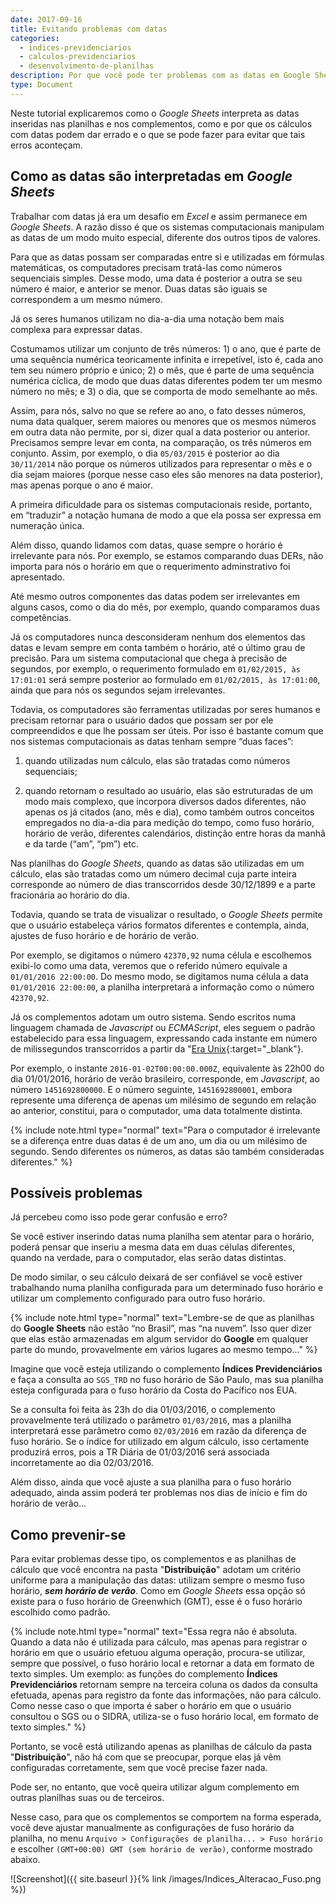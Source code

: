 ```yaml
---
date: 2017-09-16
title: Evitando problemas com datas
categories:
  - indices-previdenciarios
  - calculos-previdenciarios
  - desenvolvimento-de-planilhas
description: Por que você pode ter problemas com as datas em Google Sheets e o que fazer para prevenir-se.
type: Document
---
```

Neste tutorial explicaremos como o *Google Sheets* interpreta as datas inseridas nas planilhas e nos complementos, como e por que os cálculos com datas podem dar errado e o que se pode fazer para evitar que tais erros aconteçam.

## Como as datas são interpretadas em *Google Sheets*

Trabalhar com datas já era um desafio em *Excel* e assim permanece em *Google Sheets*. A razão disso é que os sistemas computacionais manipulam as datas de um modo muito especial, diferente dos outros tipos de valores.

Para que as datas possam ser comparadas entre si e utilizadas em fórmulas matemáticas, os computadores precisam tratá-las como números sequenciais simples. Desse modo, uma data é posterior a outra se seu número é maior, e anterior se menor. Duas datas são iguais se correspondem a um mesmo número.

Já os seres humanos utilizam no dia-a-dia uma notação bem mais complexa para expressar datas. 

Costumamos utilizar um conjunto de três números: 1) o ano, que é parte de uma sequência numérica teoricamente infinita e irrepetível, isto é, cada ano tem seu número próprio e único; 2) o mês, que é parte de uma sequência numérica cíclica, de modo que duas datas diferentes podem ter um mesmo número no mês; e 3) o dia, que se comporta de modo semelhante ao mês. 

Assim, para nós, salvo no que se refere ao ano, o fato desses números, numa data qualquer, serem maiores ou menores que os mesmos números em outra data não permite, por si, dizer qual a data posterior ou anterior. Precisamos sempre levar em conta, na comparação, os três números em conjunto. Assim, por exemplo, o dia `05/03/2015` é posterior ao dia `30/11/2014` não porque os números utilizados para representar o mês e o dia sejam maiores (porque nesse caso eles são menores na data posterior), mas apenas porque o ano é maior.

A primeira dificuldade para os sistemas computacionais reside, portanto, em “traduzir” a notação humana de modo a que ela possa ser expressa em numeração única. 

Além disso, quando lidamos com datas, quase sempre o horário é irrelevante para nós. Por exemplo, se estamos comparando duas DERs, não importa para nós o horário em que o requerimento adminstrativo foi apresentado. 

Até mesmo outros componentes das datas podem ser irrelevantes em alguns casos, como o dia do mês, por exemplo, quando comparamos duas competências.

Já os computadores nunca desconsideram nenhum dos elementos das datas e levam sempre em conta também o horário, até o último grau de precisão. Para um sistema computacional que chega à precisão de segundos, por exemplo, o requerimento formulado em `01/02/2015, às 17:01:01` será sempre posterior ao formulado em `01/02/2015, às 17:01:00`, ainda que para nós os segundos sejam irrelevantes.

Todavia, os computadores são ferramentas utilizadas por seres humanos e precisam retornar para o usuário dados que possam ser por ele compreendidos e que lhe possam ser úteis. Por isso é bastante comum que nos sistemas computacionais as datas tenham sempre “duas faces”:

1) quando utilizadas num cálculo, elas são tratadas como números sequenciais;

2) quando retornam o resultado ao usuário, elas são estruturadas de um modo mais complexo, que incorpora diversos dados diferentes, não apenas os já citados (ano, mês e dia), como também outros conceitos empregados no dia-a-dia para medição do tempo, como fuso horário, horário de verão, diferentes calendários, distinção entre horas da manhã e da tarde (“am”, “pm”) etc.

Nas planilhas do *Google Sheets*, quando as datas são utilizadas em um cálculo, elas são tratadas como um número decimal cuja parte inteira corresponde ao número de dias transcorridos desde 30/12/1899 e a parte fracionária ao horário do dia. 

Todavia, quando se trata de visualizar o resultado, o *Google Sheets* permite que o usuário estabeleça vários formatos diferentes e contempla, ainda, ajustes de fuso horário e de horário de verão.

Por exemplo, se digitamos o número `42370,92` numa célula e escolhemos exibi-lo como uma data, veremos que o referido número equivale a `01/01/2016 22:00:00`. Do mesmo modo, se digitamos numa célula a data `01/01/2016 22:00:00`, a planilha interpretará a informação como o número `42370,92`.

Já os complementos adotam um outro sistema. Sendo escritos numa linguagem chamada de *Javascript* ou *ECMAScript*, eles seguem o padrão estabelecido para essa linguagem, expressando cada instante em número de milissegundos transcorridos a partir da "[Era Unix](https://pt.wikipedia.org/wiki/Era_Unix){:target="_blank"}.

Por exemplo, o instante `2016-01-02T00:00:00.000Z`, equivalente às 22h00 do dia 01/01/2016, horário de verão brasileiro, corresponde, em *Javascript*, ao número `1451692800000`. E o número seguinte, `1451692800001`, embora represente uma diferença de apenas um milésimo de segundo em relação ao anterior, constitui, para o computador, uma data totalmente distinta.

{% include note.html type="normal" text="Para o computador é irrelevante se a diferença entre duas datas é de um ano, um dia ou um milésimo de segundo. Sendo diferentes os números, as datas são também consideradas diferentes." %}

## Possíveis problemas

Já percebeu como isso pode gerar confusão e erro?

Se você estiver inserindo datas numa planilha sem atentar para o horário, poderá pensar que inseriu a mesma data em duas células diferentes, quando na verdade, para o computador, elas serão datas distintas.

De modo similar, o seu cálculo deixará de ser confiável se você estiver trabalhando numa planilha configurada para um determinado fuso horário e utilizar um complemento configurado para outro fuso horário.

{% include note.html type="normal" text="Lembre-se de que as planilhas do <b>Google Sheets</b> não estão “no Brasil”, mas “na nuvem”. Isso quer dizer que elas estão armazenadas em algum servidor do <b>Google</b> em qualquer parte do mundo, provavelmente em vários lugares ao mesmo tempo..." %}

Imagine que você esteja utilizando o complemento **Índices Previdenciários** e faça a consulta ao `SGS_TRD` no fuso horário de São Paulo, mas sua planilha esteja configurada para o fuso horário da Costa do Pacífico nos EUA.

Se a consulta foi feita às 23h do dia 01/03/2016, o complemento provavelmente terá utilizado o parâmetro `01/03/2016`, mas a planilha interpretará esse parâmetro como `02/03/2016` em razão da diferença de fuso horário. Se o índice for utilizado em algum cálculo, isso certamente produzirá erros, pois a TR Diária de 01/03/2016 será associada incorretamente ao dia 02/03/2016.

Além disso, ainda que você ajuste a sua planilha para o fuso horário adequado, ainda assim poderá ter problemas nos dias de início e fim do horário de verão...

## Como prevenir-se

Para evitar problemas desse tipo, os complementos e as planilhas de cálculo que você encontra na pasta "**Distribuição**" adotam um critério uniforme para a manipulação das datas: utilizam sempre o mesmo fuso horário, **_sem horário de verão_**. Como em *Google Sheets* essa opção só existe para o fuso horário de Greenwhich (GMT), esse é o fuso horário escolhido como padrão.

{% include note.html type="normal" text="Essa regra não é absoluta. Quando a data não é utilizada para cálculo, mas apenas para registrar o horário em que o usuário efetuou alguma operação, procura-se utilizar, sempre que possível, o fuso horário local e retornar a data em formato de texto simples. Um exemplo: as funções do complemento <b>Índices Previdenciários</b> retornam sempre na terceira coluna os dados da consulta efetuada, apenas para registro da fonte das informações, não para cálculo. Como nesse caso o que importa é saber o horário em que o usuário consultou o SGS ou o SIDRA, utiliza-se o fuso horário local, em formato de texto simples." %}

Portanto, se você está utilizando apenas as planilhas de cálculo da pasta "**Distribuição**", não há com que se preocupar, porque elas já vêm configuradas corretamente, sem que você precise fazer nada.

Pode ser, no entanto, que você queira utilizar algum complemento em outras planilhas suas ou de terceiros.

Nesse caso, para que os complementos se comportem na forma esperada, você deve ajustar manualmente as configurações de fuso horário da planilha, no menu `Arquivo > Configurações de planilha... > Fuso horário` e escolher `(GMT+00:00) GMT (sem horário de verão)`, conforme mostrado abaixo.

![Screenshot]({{ site.baseurl }}{% link /images/Indices_Alteracao_Fuso.png %})

